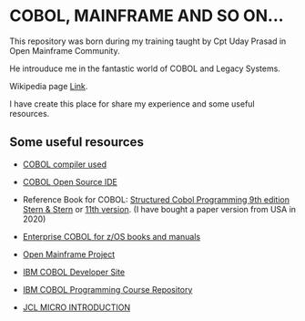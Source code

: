 
# COBOL, MAINFRAME AND SO ON...

This repository was born during my training taught by Cpt Uday Prasad in Open Mainframe Community.

He introuduce me in the fantastic world of COBOL and Legacy Systems.

Wikipedia page [Link](https://en.wikipedia.org/wiki/Legacy_system).

I have create this place for share my experience and some useful resources.

## Some useful resources

- [COBOL compiler used](https://sourceforge.net/projects/open-cobol/)

- [COBOL Open Source IDE](https://launchpad.net/cobcide/+download)

- Reference Book for COBOL: [Structured Cobol Programming 9th edition Stern & Stern](https://www.amazon.com/Structured-Cobol-Programming-Year-Beyond/dp/0471318817/ref=sr_1_1?dchild=1&keywords=structured+cobol+stern&qid=1587936393&s=books&sr=1-1 ) or [11th version](https://www.amazon.it/gp/product/0471722618/ref=ox_sc_act_title_2?smid=A9MGRJLU8P3U5&psc=1). (I have bought a paper version from USA in 2020)

- [Enterprise COBOL for z/OS books and manuals](https://www.ibm.com/support/pages/enterprise-cobol-zos-documentation-library)

- [Open Mainframe Project](https://www.openmainframeproject.org/)

- [IBM COBOL Developer Site](https://developer.ibm.com/technologies/cobol)

- [IBM COBOL Programming Course Repository ](https://github.com/openmainframeproject/cobol-programming-course)

- [JCL MICRO INTRODUCTION](https://dev.to/tudor44/a-minimal-example-of-jcl-1i36) 
